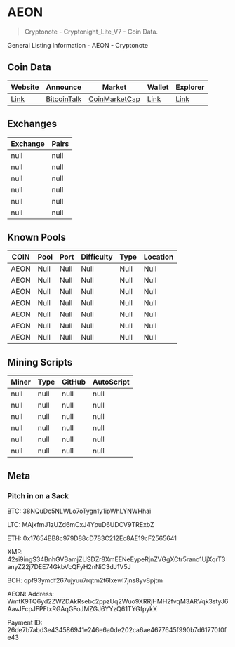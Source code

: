# AEON 
> Cryptonote - Cryptonight_Lite_V7 - Coin Data.

General Listing Information - AEON - Cryptonote

## Coin Data

|  **Website** | **Announce** | **Market** | **Wallet** | **Explorer** |
|  ------ | ------ | ------ | ------ | ------ |
|  [Link](http://www.aeon.cash/) | [BitcoinTalk](https://bitcointalk.org/index.php?topic=641696.0) | [CoinMarketCap](https://coinmarketcap.com/currencies/aeon/) | [Link](https://www.aeon.cash/#downloads) | [Link](http://chainradar.com/aeon/blocks) |


## Exchanges

|  **Exchange** | **Pairs** |
|  ------ | ------ |
|  null | null |
|  null | null |
|  null | null |
|  null | null |
|  null | null |
|  null | null |


## Known Pools

|  **COIN** | **Pool** | **Port** | **Difficulty** | **Type** | **Location** |
|  ------ | ------ | ------ | ------ | ------ | ------ |
|  AEON | Null | Null | Null | Null | Null |
|  AEON | Null | Null | Null | Null | Null |
|  AEON | Null | Null | Null | Null | Null |
|  AEON | Null | Null | Null | Null | Null |
|  AEON | Null | Null | Null | Null | Null |
|  AEON | Null | Null | Null | Null | Null |
|  AEON | Null | Null | Null | Null | Null |


## Mining Scripts

|  **Miner** | **Type** | **GitHub** | **AutoScript** |
|  ------ | ------ | ------ | ------ |
|  null | null | null | null |
|  null | null | null | null |
|  null | null | null | null |
|  null | null | null | null |
|  null | null | null | null |
|  null | null | null | null |


## Meta




### Pitch in on a Sack
BTC: 38NQuDc5NLWLo7oTygn1y1ipWhLYNWHhai

LTC: MAjxfmJ1zUZd6mCxJ4YpuD6UDCV9TRExbZ

ETH: 0x17654BB8c979D88cD783C212Ec8AE19cF2565641

XMR: 42si9ingS34BnhGVBamjZUSDZr8XmEENeEypeRjnZVGgXCtr5rano1UjXqrT3anyZ22j7DEE74GkbVcQFyH2nNiC3dJ1V5J

BCH: qpf93ymdf267ujyuu7rqtm2t6lxewl7jns8yv8pjtm

AEON: Address: WmtK9TQ6yd2ZWZDAkRsebc2ppzUq2Wuo9XRRjHMH2fvqM3ARVqk3styJ6AavJFcpJFPFtxRGAqGFoJMZGJ6YYzQ61TYGfpykX

Payment ID: 26de7b7abd3e434586941e246e6a0de202ca6ae4677645f990b7d61770f0fe43

